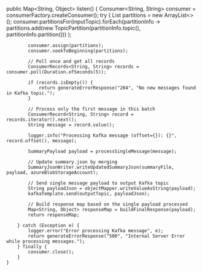 public Map<String, Object> listen() {
        Consumer<String, String> consumer = consumerFactory.createConsumer();
        try {
            List<TopicPartition> partitions = new ArrayList<>();
            consumer.partitionsFor(inputTopic).forEach(partitionInfo ->
                partitions.add(new TopicPartition(partitionInfo.topic(), partitionInfo.partition()))
            );

            consumer.assign(partitions);
            consumer.seekToBeginning(partitions);

            // Poll once and get all records
            ConsumerRecords<String, String> records = consumer.poll(Duration.ofSeconds(5));

            if (records.isEmpty()) {
                return generateErrorResponse("204", "No new messages found in Kafka topic.");
            }

            // Process only the first message in this batch
            ConsumerRecord<String, String> record = records.iterator().next();
            String message = record.value();

            logger.info("Processing Kafka message (offset={}): {}", record.offset(), message);

            SummaryPayload payload = processSingleMessage(message);

            // Update summary.json by merging
            SummaryJsonWriter.writeUpdatedSummaryJson(summaryFile, payload, azureBlobStorageAccount);

            // Send single message payload to output Kafka topic
            String payloadJson = objectMapper.writeValueAsString(payload);
            kafkaTemplate.send(outputTopic, payloadJson);

            // Build response map based on the single payload processed
            Map<String, Object> responseMap = buildFinalResponse(payload);
            return responseMap;

        } catch (Exception e) {
            logger.error("Error processing Kafka message", e);
            return generateErrorResponse("500", "Internal Server Error while processing messages.");
        } finally {
            consumer.close();
        }
    }
